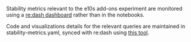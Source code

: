 Stability metrics relevant to the e10s add-ons experiment are monitored using a [re:dash dashboard](https://sql.telemetry.mozilla.org/dashboard/stability-metrics-for-e10s-add-ons-experiment-release-49-50-51-) rather than in the notebooks.

Code and visualizations details for the relevant queries are maintained in stability-metrics.yaml, synced with re:dash using [this tool](https://github.com/dzeber/fill-redash-from-source/tree/generate-yaml).

